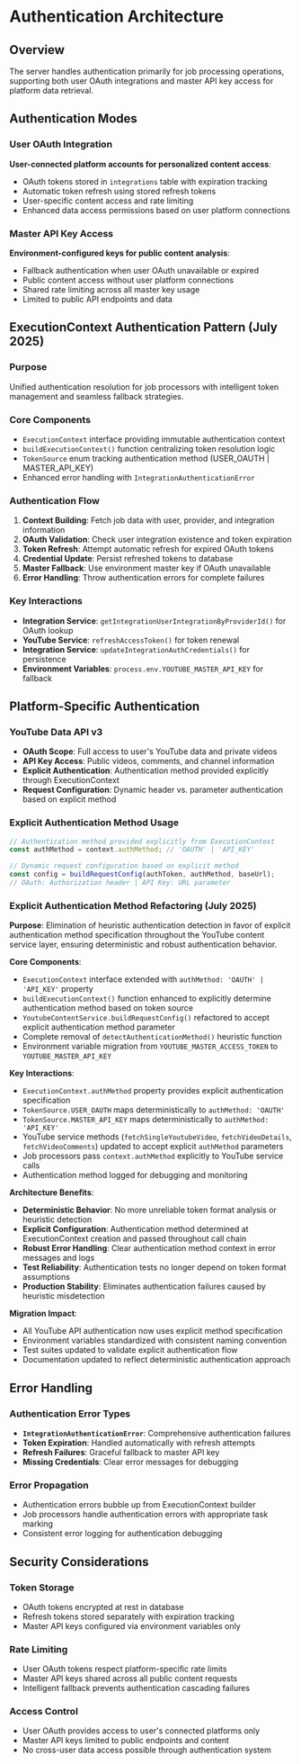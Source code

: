 # Authentication Architecture

## Overview
The server handles authentication primarily for job processing operations, supporting both user OAuth integrations and master API key access for platform data retrieval.

## Authentication Modes

### User OAuth Integration
**User-connected platform accounts for personalized content access**:
- OAuth tokens stored in `integrations` table with expiration tracking
- Automatic token refresh using stored refresh tokens
- User-specific content access and rate limiting
- Enhanced data access permissions based on user platform connections

### Master API Key Access
**Environment-configured keys for public content analysis**:
- Fallback authentication when user OAuth unavailable or expired
- Public content access without user platform connections
- Shared rate limiting across all master key usage
- Limited to public API endpoints and data

## ExecutionContext Authentication Pattern (July 2025)

### Purpose
Unified authentication resolution for job processors with intelligent token management and seamless fallback strategies.

### Core Components
- `ExecutionContext` interface providing immutable authentication context
- `buildExecutionContext()` function centralizing token resolution logic
- `TokenSource` enum tracking authentication method (USER_OAUTH | MASTER_API_KEY)
- Enhanced error handling with `IntegrationAuthenticationError`

### Authentication Flow
1. **Context Building**: Fetch job data with user, provider, and integration information
2. **OAuth Validation**: Check user integration existence and token expiration
3. **Token Refresh**: Attempt automatic refresh for expired OAuth tokens
4. **Credential Update**: Persist refreshed tokens to database
5. **Master Fallback**: Use environment master key if OAuth unavailable
6. **Error Handling**: Throw authentication errors for complete failures

### Key Interactions
- **Integration Service**: `getIntegrationUserIntegrationByProviderId()` for OAuth lookup
- **YouTube Service**: `refreshAccessToken()` for token renewal
- **Integration Service**: `updateIntegrationAuthCredentials()` for persistence
- **Environment Variables**: `process.env.YOUTUBE_MASTER_API_KEY` for fallback

## Platform-Specific Authentication

### YouTube Data API v3
- **OAuth Scope**: Full access to user's YouTube data and private videos
- **API Key Access**: Public videos, comments, and channel information
- **Explicit Authentication**: Authentication method provided explicitly through ExecutionContext
- **Request Configuration**: Dynamic header vs. parameter authentication based on explicit method

### Explicit Authentication Method Usage
```typescript
// Authentication method provided explicitly from ExecutionContext
const authMethod = context.authMethod; // 'OAUTH' | 'API_KEY'

// Dynamic request configuration based on explicit method
const config = buildRequestConfig(authToken, authMethod, baseUrl);
// OAuth: Authorization header | API Key: URL parameter
```

### Explicit Authentication Method Refactoring (July 2025)

**Purpose**: Elimination of heuristic authentication detection in favor of explicit authentication method specification throughout the YouTube content service layer, ensuring deterministic and robust authentication behavior.

**Core Components**:
- `ExecutionContext` interface extended with `authMethod: 'OAUTH' | 'API_KEY'` property
- `buildExecutionContext()` function enhanced to explicitly determine authentication method based on token source
- `YoutubeContentService.buildRequestConfig()` refactored to accept explicit authentication method parameter
- Complete removal of `detectAuthenticationMethod()` heuristic function
- Environment variable migration from `YOUTUBE_MASTER_ACCESS_TOKEN` to `YOUTUBE_MASTER_API_KEY`

**Key Interactions**:
- `ExecutionContext.authMethod` property provides explicit authentication specification
- `TokenSource.USER_OAUTH` maps deterministically to `authMethod: 'OAUTH'`
- `TokenSource.MASTER_API_KEY` maps deterministically to `authMethod: 'API_KEY'`
- YouTube service methods (`fetchSingleYoutubeVideo`, `fetchVideoDetails`, `fetchVideoComments`) updated to accept explicit `authMethod` parameters
- Job processors pass `context.authMethod` explicitly to YouTube service calls
- Authentication method logged for debugging and monitoring

**Architecture Benefits**:
- **Deterministic Behavior**: No more unreliable token format analysis or heuristic detection
- **Explicit Configuration**: Authentication method determined at ExecutionContext creation and passed throughout call chain
- **Robust Error Handling**: Clear authentication method context in error messages and logs
- **Test Reliability**: Authentication tests no longer depend on token format assumptions
- **Production Stability**: Eliminates authentication failures caused by heuristic misdetection

**Migration Impact**:
- All YouTube API authentication now uses explicit method specification
- Environment variables standardized with consistent naming convention
- Test suites updated to validate explicit authentication flow
- Documentation updated to reflect deterministic authentication approach

## Error Handling

### Authentication Error Types
- **`IntegrationAuthenticationError`**: Comprehensive authentication failures
- **Token Expiration**: Handled automatically with refresh attempts
- **Refresh Failures**: Graceful fallback to master API key
- **Missing Credentials**: Clear error messages for debugging

### Error Propagation
- Authentication errors bubble up from ExecutionContext builder
- Job processors handle authentication errors with appropriate task marking
- Consistent error logging for authentication debugging

## Security Considerations

### Token Storage
- OAuth tokens encrypted at rest in database
- Refresh tokens stored separately with expiration tracking
- Master API keys configured via environment variables only

### Rate Limiting
- User OAuth tokens respect platform-specific rate limits
- Master API keys shared across all public content requests
- Intelligent fallback prevents authentication cascading failures

### Access Control
- User OAuth provides access to user's connected platforms only
- Master API keys limited to public endpoints and content
- No cross-user data access possible through authentication system
